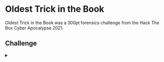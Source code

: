 <H1>Oldest Trick in the Book</H1>
<p></p>
Oldest Trick in the Book was a 300pt forensics challenge from the Hack The Box Cyber Apocalypse 2021.
<p></p>
<H2>Challenge</H2>
<details>
    <summary></summary>
<p></p>
A data breach has been identified. The invaders have used the oldest trick in the book. Make sure you can identify what got stolen from us.
<p></p>
Challenge File: <a href="https://drive.google.com/file/d/1uFFe06sQJ8c9EIaG9hrRL7aOJVJTIAcd/view?usp=sharing" rel="nofollow">Google Drive</a>
<p></p>
<details>
    <summary>Walkthrough</summary>
<p></p>

</details>
</details>